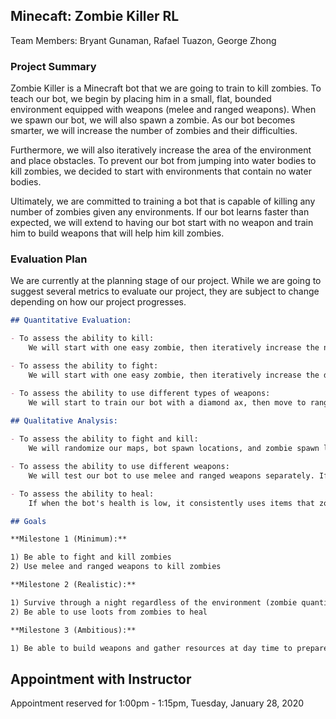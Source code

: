 ## Minecaft: Zombie Killer RL

Team Members: Bryant Gunaman, Rafael Tuazon,  George Zhong 

### Project Summary

  Zombie Killer is a Minecraft bot that we are going to train to kill zombies. To teach our bot, we begin by placing him in a small, flat, bounded environment equipped with weapons (melee and ranged weapons).  When we spawn our bot,  we will also spawn a zombie. As our bot becomes smarter, we will increase the number of zombies and their difficulties. 

  Furthermore, we will also iteratively increase the area of the environment and place obstacles. To prevent our bot from jumping into water bodies to kill zombies, we decided to start with environments that contain no water bodies. 
  
  Ultimately, we are committed to training a bot that is capable of killing any number of zombies given any environments. If our bot learns faster than expected, we will extend to having our bot start with no weapon and train him to build weapons that will help him kill zombies. 
  
### Evaluation Plan

We are currently at the planning stage of our project. While we are going to suggest several metrics to evaluate our project, they are subject to change depending on how our project progresses. 

```markdown
## Quantitative Evaluation:

- To assess the ability to kill:
	We will start with one easy zombie, then iteratively increase the number of zombies up to ten. When our bot can kill ten easy zombies, we will conclude that our bot is capable of killing.

- To assess the ability to fight:
	We will start with one easy zombie, then iteratively increase the difficulty to hard. When our bot can kill three hard zombies, we will conclude that our bot is capable of fighting.

- To assess the ability to use different types of weapons:
	We will start to train our bot with a diamond ax, then move to ranged weapons such as bow and arrow. When our bot can use one melee and one ranged weapon, we will conclude that our bot is capable of short and long-distance fighting.
  
## Qualitative Analysis:

- To assess the ability to fight and kill:
	We will randomize our maps, bot spawn locations, and zombie spawn locations. If our bot can consistently kill zombies in randomized environments, we conclude that our bot can fight and kill.

- To assess the ability to use different weapons:
    We will test our bot to use melee and ranged weapons separately. If our bot is capable of killing zombies regardless of the type of weapon they are using, we conclude that it can use different weapons.

- To assess the ability to heal:
	If when the bot's health is low, it consistently uses items that zombies dropped to heal himself, we conclude that our bot can heal.
```

```markdown
## Goals

**Milestone 1 (Minimum):**

1) Be able to fight and kill zombies
2) Use melee and ranged weapons to kill zombies

**Milestone 2 (Realistic):**

1) Survive through a night regardless of the environment (zombie quantity, zombie difficulty, types of worlds)
2) Be able to use loots from zombies to heal

**Milestone 3 (Ambitious):**

1) Be able to build weapons and gather resources at day time to prepare against surviving against zombies at night

```

## Appointment with Instructor
Appointment reserved for 1:00pm - 1:15pm, Tuesday, January 28, 2020
